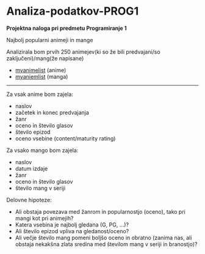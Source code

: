 # Analiza-podatkov-PROG1
**Projektna naloga pri predmetu Programiranje 1**

Najbolj popularni animeji in mange

Analizirala bom prvih 250 animejev(ki so že bili predvajani/so zaključeni)/mang(že napisane)
* [myanimelist](https://myanimelist.net/anime.php?q=&type=0&score=0&status=2&p=0&r=0&sm=0&sd=0&sy=0&em=0&ed=0&ey=0&c%5B%5D=a&c%5B%5D=b&c%5B%5D=c&c%5B%5D=d&c%5B%5D=e&c%5B%5D=f&c%5B%5D=g&gx=0) (anime)
* [myaniemlist](https://myanimelist.net/manga.php?q=&type=0&score=0&status=2&mid=0&sm=0&sd=0&sy=0&em=0&ed=0&ey=0&c%5B%5D=a&c%5B%5D=b&c%5B%5D=c&c%5B%5D=d&c%5B%5D=e&c%5B%5D=f&gx=0) (manga)

------------------------------------------------------------------------------

Za vsak anime bom zajela:
* naslov
* začetek in konec predvajanja
* žanr
* oceno in število glasov
* število epizod
* oceno vsebine (content/maturity rating)

Za vsako mango bom zajela:
* naslov
* datum izdaje
* žanr
* oceno in število glasov
* število mang v seriji

Delovne hipoteze:
* Ali obstaja povezava med žanrom in popularnostjo (oceno), tako pri mangi kot pri animejih?
* Katera vsebina je najbolj gledana (G, PG, ...)?
* Ali število epizod vpliva na gledanost/oceno?
* Ali večje število mang pomeni boljšo oceno in obratno (zanima nas, ali obstaja nekakšna zlata sredina med številom mang v seriji in branostjo)?

